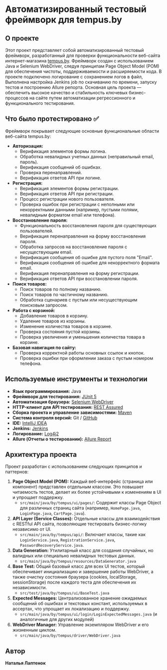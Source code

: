 # Автоматизированный тестовый фреймворк для tempus.by

## О проекте
Этот проект представляет собой автоматизированный тестовый фреймворк, разработанный для проверки функциональности веб-сайта интернет-магазина [tempus.by](https://tempus.by/). Фреймворк создан с использованием Java и Selenium WebDriver, следуя принципам Page Object Model (POM) для обеспечения чистоты, поддерживаемости и расширяемости кода. В проекте подключено логирование с сохранением логов в файл, Выполнена настройка Jenkins job по скачиванию по времени, запуску тестов и построению
Allure репорта. Основная цель проекта — обеспечить высокое качество и стабильность ключевых бизнес-процессов на сайте путем автоматизации регрессионного и функционального тестирования.

## Что было протестировано ✅
Фреймворк покрывает следующие основные функциональные области веб-сайта tempus.by:

*   **Авторизация:**
    *   Верификация элементов формы логина.
    *   Обработка невалидных учетных данных (неправильный email, пароль).
    *   Верификация сообщений об ошибках.
    *   Проверка перенаправлений.
    *   Верификация ответов API при логине.
*   **Регистрация:**
    *   Верификация элементов формы регистрации.
    *   Верификация ответов API при регистрации.
    *   Процесс регистрации нового пользователя.
    *   Проверка ошибок при регистрации с неполными или некорректными данными (например, пустыми полями, невалидным форматом email или телефона).
*   **Восстановление пароля:**
    *   Функциональность восстановления пароля для существующих пользователей.
    *   Верификация перенаправления на форму восстановления пароля.
    *   Обработка запросов на восстановление пароля с несуществующим email.
    *   Верификация сообщения об ошибке для пустого поля "Email".
    *   Верификация сообщения об ошибке для некорректного формата email.
    *   Верификация перенаправления на форму регистрации.
    *   Верификация ответов API при восстановлении пароля.
*   **Поиск товаров:**
    *   Поиск товаров по полному названию.
    *   Поиск товаров по частичному названию.
    *   Обработка сценариев с пустым или несуществующим поисковым запросом.
*   **Работа с корзиной:**
    *   Добавление товаров в корзину.
    *   Удаление товаров из корзины.
    *   Изменение количества товаров в корзине.
    *   Проверка состояния пустой корзины.
    *   Проверка увеличения и уменьшения количества товара в корзине.
*   **Базовая навигация по сайту:**
    *   Проверка корректной работы основных ссылок и кнопок.
    *   Проверка ошибки при оформлении заказа с пустым номером телефона.

## Используемые инструменты и технологии
*   **Язык программирования:** Java
*   **Фреймворк для тестирования:** [JUnit 5](https://junit.org/junit5/)
*   **Автоматизация браузера:** [Selenium WebDriver](https://www.selenium.dev/documentation/webdriver/)
*   **HTTP-клиент для API тестирования:** [REST Assured](http://rest-assured.io/)
*   **Сборка проекта и управление зависимостями:** [Maven](https://maven.apache.org/)
*   **Система контроля версий:** Git / [GitHub](https://github.com/)
*   **IDE:** [IntelliJ IDEA](https://www.jetbrains.com/idea/)
*   **Jenkins:** [Jenkins](http://localhost:9999/job/laptsionak-tempus-project/)
*   **Логирование:** [Log4j2](https://logging.apache.org/log4j/2.12.x/)
*   **Allure (Отчеты о тестировании):** [Allure Report](https://www.jetbrains.com/idea/)

## Архитектура проекта
Проект разработан с использованием следующих принципов и паттернов:

1.  **Page Object Model (POM):** Каждый веб-интерфейс (страница или компонент) представлен отдельным классом. Это повышает читаемость тестов, делает их более устойчивыми к изменениям в UI и упрощает поддержку.
    *   `src/main/java/by/tempus/ui/pages/`: Содержит классы Page Object для различных страниц сайта (например, `HomePage.java`, `LoginPage.java`, `CartPage.java`).
2.  **API Layer (Service Classes):** Отдельные классы для взаимодействия с RESTful API сайта, позволяющие тестировать бизнес-логику независимо от UI.
    *   `src/main/java/by/tempus/api/`: Включает классы, такие как `LoginService.java`, `RegistrationService.java`, `PasswordRecoveryService.java`.
3.  **Data Generation:** Утилитарный класс для создания случайных, но валидных или специально невалидных тестовых данных.
    *   `src/main/java/by/tempus/resources/DataGenerator.java`
4.  **Base Test:** Общий базовый класс для всех UI тестов, который обеспечивает инициализацию и завершение работы WebDriver, а также очистку состояния браузера (cookies, localStorage, sessionStorage) после каждого теста для обеспечения их независимости.
    *   `src/test/java/by/tempus/ui/BaseTest.java`
5.  **Expected Messages:** Централизованное хранение ожидаемых сообщений об ошибках и текстовых констант, используемых в ассертах, что упрощает их локализацию и поддержку.
    *   `src/main/java/by/tempus/ui/login/LoginExpectedMessages.java` (и аналогичные для других модулей)
6.  **WebDriver Manager:** Управление экземпляром WebDriver и его жизненным циклом.
    *   `src/main/java/by/tempus/driver/WebDriver.java`

## Автор
**Наталья Лаптенок**